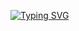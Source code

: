
[![Typing SVG](https://readme-typing-svg.demolab.com?font=Fira+Code&pause=1000&width=435&lines=Santiago+Beltr%C3%A1n+Fl%C3%B3rez)](https://git.io/typing-svg)
